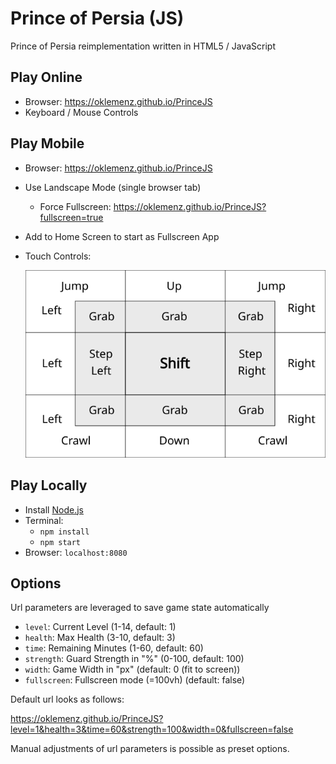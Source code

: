 # Prince of Persia (JS)

Prince of Persia reimplementation written in HTML5 / JavaScript

## Play Online

- Browser: https://oklemenz.github.io/PrinceJS
- Keyboard / Mouse Controls

## Play Mobile

- Browser: https://oklemenz.github.io/PrinceJS
- Use Landscape Mode (single browser tab)
  - Force Fullscreen: https://oklemenz.github.io/PrinceJS?fullscreen=true
- Add to Home Screen to start as Fullscreen App
- Touch Controls:

  ![Mobile](assets/web/mobile.svg)

## Play Locally

- Install [Node.js](https://nodejs.org)
- Terminal:
  - `npm install`
  - `npm start`
- Browser: `localhost:8080`

## Options

Url parameters are leveraged to save game state automatically

- `level`: Current Level (1-14, default: 1)
- `health`: Max Health (3-10, default: 3)
- `time`: Remaining Minutes (1-60, default: 60)
- `strength`: Guard Strength in "%" (0-100, default: 100)
- `width`: Game Width in "px" (default: 0 (fit to screen))
- `fullscreen`: Fullscreen mode (=100vh) (default: false)

Default url looks as follows:

https://oklemenz.github.io/PrinceJS?level=1&health=3&time=60&strength=100&width=0&fullscreen=false

Manual adjustments of url parameters is possible as preset options.
